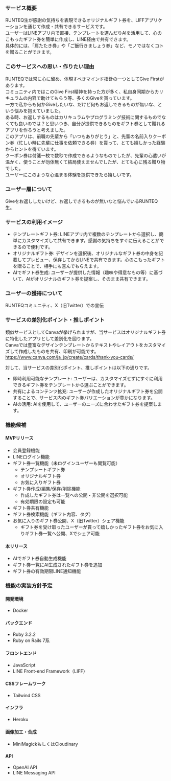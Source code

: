 ### サービス概要
RUNTEQ生が感謝の気持ちを表現できるオリジナルギフト券を、LIFFアプリケーションを通じて作成・共有できるサービスです。  
ユーザーはLINEアプリ内で直接、テンプレートを選んだりAIを活用して、心のこもったギフト券を簡単に作成し、LINE経由で共有できます。  
具体的には、「肩たたき券」や「ご飯行きましょう券」など、モノではなくコトを贈ることができます。

### このサービスへの思い・作りたい理由
RUNTEQでは常に心に留め、体現すべきマインド指針の一つとしてGive Firstがあります。  
コミュニティ内ではこのGive First精神を持った方が多く、私自身同期からカリキュラムの内容で助けてもらう等、多くのGiveを貰っています。  
一方で私からも何かGiveしたいな、だけど何もお返しできるものが無いな、という悩みを抱えていました。  
ある時、お返しするものはカリキュラムやプログラミング技術に関するものでなくても良いのでは？と思いつき、自分が提供できるものをギフト券として贈れるアプリを作ろうと考えました。  
このアプリは、前職の先輩から「いつもありがとう」と、先輩の名前入りクーポン券（忙しい時に先輩に仕事を依頼できる券）を貰って、とても嬉しかった経験からヒントを得ています。  
クーポン券は付箋一枚で数秒で作成できるようなものでしたが、先輩の心遣いが温かく、使うことが勿体無くて結局使えませんでしたが、とても心に残る贈り物でした。  
ユーザーにこのような心温まる体験を提供できたら嬉しいです。

### ユーザー層について
Giveをお返ししたいけど、お返しできるものが無いなと悩んでいるRUNTEQ生。

### サービスの利用イメージ
- テンプレートギフト券: LINEアプリ内で複数のテンプレートから選択し、簡単にカスタマイズして共有できます。感謝の気持ちをすぐに伝えることができるので便利です。
- オリジナルギフト券: デザインを選択後、オリジナルなギフト券の中身を記載してプレビュー、保存してからLINEで共有できます。心のこもったギフトを贈ることで、相手にも喜んでもらえます。
- AIでギフト券生成: ユーザーが提供した情報（趣味や得意なもの等）に基づいて、AIがオリジナルのギフト券を提案し、そのまま共有できます。

### ユーザーの獲得について
RUNTEQコミュニティ、X（旧Twitter）での宣伝

### サービスの差別化ポイント・推しポイント
類似サービスとしてCanvaが挙げられますが、当サービスはオリジナルギフト券に特化したアプリとして差別化を図ります。  
Canvaでは豊富なデザインテンプレートからテキストやレイアウトをカスタマイズして作成したものを共有、印刷が可能です。   
https://www.canva.com/ja_jp/create/cards/thank-you-cards/

対して、当サービスの差別化ポイント、推しポイントは以下の通りです。
- 即時利用可能なテンプレート: ユーザーは、カスタマイズせずにすぐに利用できるギフト券をテンプレートから選ぶことができます。
- 共有によるコンテンツ拡充: ユーザーが作成したオリジナルギフト券を公開することで、サービス内のギフト券バリエーションが豊かになります。
- AIの活用: AIを使用して、ユーザーのニーズに合わせたギフト券を提案します。

### 機能候補

#### MVPリリース
- 会員登録機能
- LINEログイン機能
- ギフト券一覧機能（未ログインユーザーも閲覧可能）
  - テンプレートギフト券
  - オリジナルギフト券
  - お気に入りギフト券
- ギフト券作成/編集/保存/削除機能
  - 作成したギフト券は一覧への公開・非公開を選択可能
  - 有効期限の設定も可能
- ギフト券共有機能
- ギフト券検索機能（ギフト内容、タグ）
- お気に入りのギフト券公開、X（旧Twitter）シェア機能
  - ギフト券を受け取ったユーザーが貰って嬉しかったギフト券をお気に入りギフト券一覧へ公開、Xでシェア可能

#### 本リリース
- AIでギフト券自動生成機能
- ギフト券一覧にAI生成されたギフト券を追加
- ギフト券の有効期限LINE通知機能

### 機能の実装方針予定

#### 開発環境
- Docker

#### バックエンド
- Ruby 3.2.2
- Ruby on Rails 7系

#### フロントエンド
- JavaScript
- LINE Front-end Framework（LIFF）

#### CSSフレームワーク
- Tailwind CSS

#### インフラ
- Heroku

#### 画像加工・合成
- MiniMagickもしくはCloudinary

#### API
- OpenAI API
- LINE Messaging API